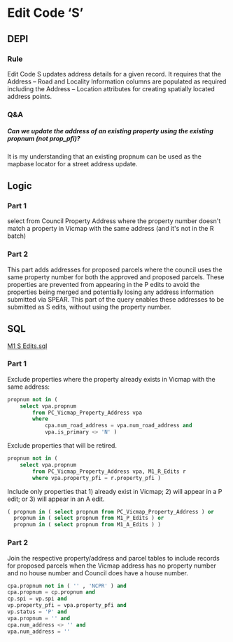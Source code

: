 # Edit Code ‘S’

## DEPI

### Rule

Edit Code S updates address details for a given record. It requires that the Address – Road and Locality Information columns are populated as required including the Address – Location attributes for creating spatially located address points.

### Q&A

##### Can we update the address of an existing property using the existing propnum (not prop_pfi)?

It is my understanding that an existing propnum can be used as the mapbase locator for a street address update.

## Logic

### Part 1

select from Council Property Address where the property number doesn't match a property in Vicmap with the same address (and it's not in the R batch)

### Part 2

This part adds addresses for proposed parcels where the council uses the same property number for both the approved and proposed parcels. These properties are prevented from appearing in the P edits to avoid the properties being merged and potentially losing any address information submitted via SPEAR. This part of the query enables these addresses to be submitted as S edits, without using the property number.

## SQL

[M1 S Edits.sql](https://github.com/groundtruth/PoziConnectConfig/blob/master/~Shared/SQL/M1%20S%20Edits.sql)

### Part 1

Exclude properties where the property already exists in Vicmap with the same address:

```sql
propnum not in (
    select vpa.propnum
        from PC_Vicmap_Property_Address vpa
        where
            cpa.num_road_address = vpa.num_road_address and
            vpa.is_primary <> 'N' )  
```

Exclude properties that will be retired.

```sql
propnum not in (
    select vpa.propnum
        from PC_Vicmap_Property_Address vpa, M1_R_Edits r
        where vpa.property_pfi = r.property_pfi )
```

Include only properties that 1) already exist in Vicmap; 2) will appear in a P edit; or 3) will appear in an A edit.

```sql
( propnum in ( select propnum from PC_Vicmap_Property_Address ) or
  propnum in ( select propnum from M1_P_Edits ) or
  propnum in ( select propnum from M1_A_Edits ) ) 
```

### Part 2

Join the respective property/address and parcel tables to include records for proposed parcels when the Vicmap address has no property number and no house number and Council does have a house number.

```sql
cpa.propnum not in ( '' , 'NCPR' ) and
cpa.propnum = cp.propnum and
cp.spi = vp.spi and    
vp.property_pfi = vpa.property_pfi and
vp.status = 'P' and
vpa.propnum = '' and
cpa.num_address <> '' and
vpa.num_address = ''
```


